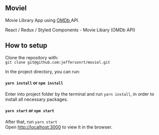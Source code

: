 
## Moviel

Movie Library App using [ OMDb ](http://www.omdbapi.com/) API.

React / Redux / Styled Components - Movie Libary (OMDb API)


## How to setup

Clone the repository with:<br>
`git clone git@github.com:jeffersonrt/moviel.git`

In the project directory, you can run:

#### `yarn install` or  `npm install`

Enter into project folder by the terminal and run `yarn install`, in order to install all necessary packages.

#### `yarn start` or `npm start`

After that, run `yarn start` <br>
Open [http://localhost:3000](http://localhost:3000) to view it in the browser.
